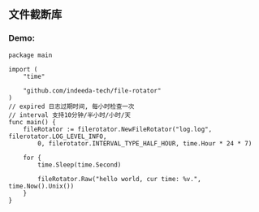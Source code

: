 ## 文件截断库

### Demo: 
	package main
	
	import (
		"time"
	
		"github.com/indeeda-tech/file-rotator"
	)
	// expired 日志过期时间, 每小时检查一次
	// interval 支持10分钟/半小时/小时/天
	func main() {
		fileRotator := filerotator.NewFileRotator("log.log", filerotator.LOG_LEVEL_INFO,
			0, filerotator.INTERVAL_TYPE_HALF_HOUR, time.Hour * 24 * 7)
	
		for {
			time.Sleep(time.Second)
	
			fileRotator.Raw("hello world, cur time: %v.", time.Now().Unix())
		}
	}